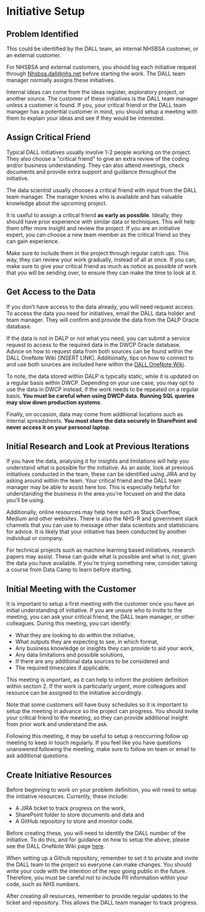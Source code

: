 # Initiative Setup

## Problem Identified
This could be identified by the DALL team, an internal NHSBSA customer, or an external customer.

For NHSBSA and external customers, you should log each initiative request through Nhsbsa.dall@nhs.net before starting the work. The DALL team manager normally assigns these initiatives.

Internal ideas can come from the ideas register, exploratory project, or another source. The customer of these initiatives is the DALL team manager unless a customer is found. If you, your critical friend or the DALL team manager has a potential customer in mind, you should setup a meeting with them to explain your ideas and see if they would be interested.

## Assign Critical Friend
Typical DALL initiatives usually involve 1-2 people working on the project. They also choose a "critical friend" to give an extra review of the coding and/or business understanding. They can also attend meetings, check documents and provide extra support and guidance throughout the initiative.

The data scientist usually chooses a critical friend with input from the DALL team manager. The manager knows who is available and has valuable knowledge about the upcoming project.

It is useful to assign a critical friend **as early as possible**. Ideally, they should have prior experience with similar data or techniques. This will help them offer more insight and review the project. If you are an initiative expert, you can choose a new team member as the critical friend so they can gain experience.

Make sure to include them in the project through regular catch ups. This way, they can review your work gradually, instead of all at once. If you can, make sure to give your critical friend as much as notice as possible of work that you will be sending over, to ensure they can make the time to look at it.

## Get Access to the Data
If you don’t have access to the data already, you will need request access. To access the data you need for initiatives, email the DALL data holder and team manager. They will confirm and provide the data from the DALP Oracle database.

If the data is not in DALP or not what you need, you can submit a service request to access to the required data in the DWCP Oracle database.
Advice on how to request data from both sources can be found within the DALL OneNote Wiki [INSERT LINK]. Additionally, tips on how to connect to and use both sources are included here within the [DALL OneNote Wiki](https://nhsbsauk.sharepoint.com/sites/InsightTeam-DataAnalyticsLearningLabDALL/_layouts/OneNote.aspx?id=%2Fsites%2FInsightTeam-DataAnalyticsLearningLabDALL%2FShared%20Documents%2FData%20Analytics%20Learning%20Lab%20%28DALL%29%2FDALL%2FDALL%20-%20Knowledge%20Share%2FDALL%20Wiki&wd=target%28Coding%20and%20Dashboards%2FDatabases.one%7C25F114EE-BC3E-4011-9D41-E56687950354%2FDatabase%20connections%7CB58CCC12-83F6-4643-896C-206477DC24FC%2F%29onenote:https://nhsbsauk.sharepoint.com/sites/InsightTeam-DataAnalyticsLearningLabDALL/Shared%20Documents/Data%20Analytics%20Learning%20Lab%20(DALL)/DALL/DALL%20-%20Knowledge%20Share/DALL%20Wiki/Coding%20and%20Dashboards/Databases.one#Database%20connections&section-id={25F114EE-BC3E-4011-9D41-E56687950354}&page-id={B58CCC12-83F6-4643-896C-206477DC24FC}&end).

To note, the data stored within DALP is typically static, while it is updated on a regular basis within DWCP. Depending on your use case, you may opt to use the data in DWCP instead, if the work needs to be repeated on a regular basis. **You must be careful when using DWCP data. Running SQL queries may slow down production systems**.

Finally, on occasion, data may come from additional locations such as internal spreadsheets. **You must store the data securely in SharePoint and never access it on your personal laptop**.

## Initial Research and Look at Previous Iterations
If you have the data, analysing it for insights and limitations will help you understand what is possible for the initiative.
As an aside, look at previous initiatives conducted in the team, these can be identified using JIRA and by asking around within the team. Your critical friend and the DALL team manager may be able to assist here too. This is especially helpful for understanding the business in the area you're focused on and the data you'll be using.

Additionally, online resources may help here such as Stack Overflow, Medium and other websites. There is also the NHS-R and government slack channels that you can use to message other data scientists and statisticians for advice. It is likely that your initiative has been conducted by another individual or company.

For technical projects such as machine learning based initiatives, research papers may assist. These can guide what is possible and what is not, given the data you have available.  If you're trying something new, consider taking a course from Data Camp to learn before starting.

## Initial Meeting with the Customer
It is important to setup a first meeting with the customer once you have an initial understanding of initiative. If you are unsure who to invite to the meeting, you can ask your critical friend, the DALL team manager, or other colleagues. During this meeting, you can identify:

* What they are looking to do within the initiative,
* What outputs they are expecting to see, in which format,
* Any business knowledge or insights they can provide to aid your work,
* Any data limitations and possible solutions,
* If there are any additional data sources to be considered and
* The required timescales if applicable.

This meeting is important, as it can help to inform the problem definition within section 2. If the work is particularly urgent, more colleagues and resource can be assigned to the initiative accordingly.

Note that some customers will have busy schedules so it is important to setup the meeting in advance so the project can progress. You should invite your critical friend to the meeting, so they can provide additional insight from prior work and understand the ask.

Following this meeting, it may be useful to setup a reoccurring follow up meeting to keep in touch regularly. If you feel like you have questions unanswered following the meeting, make sure to follow on team or email to ask additional questions.

## Create Initiative Resources
Before beginning to work on your problem definition, you will need to setup the initiative resources. Currently, these include:

* A JIRA ticket to track progress on the work,
* SharePoint folder to store documents and data and
* A GitHub repository to store and monitor code.

Before creating these, you will need to identify the DALL number of the initiative. To do this, and for guidance on how to setup the above, please see the DALL OneNote Wiki page [here](https://nhsbsauk.sharepoint.com/sites/InsightTeam-DataAnalyticsLearningLabDALL/_layouts/OneNote.aspx?id=%2Fsites%2FInsightTeam-DataAnalyticsLearningLabDALL%2FShared%20Documents%2FData%20Analytics%20Learning%20Lab%20%28DALL%29%2FDALL%2FDALL%20-%20Knowledge%20Share%2FDALL%20Wiki&wd=target%28Project%20setup.one%7CA67782A4-EFB2-4B50-8584-6A2B8101E998%2FSet-up%20Process%7C4462877D-A630-4688-B4BB-22E364E1CC7B%2F%29onenote:https://nhsbsauk.sharepoint.com/sites/InsightTeam-DataAnalyticsLearningLabDALL/Shared%20Documents/Data%20Analytics%20Learning%20Lab%20(DALL)/DALL/DALL%20-%20Knowledge%20Share/DALL%20Wiki/Project%20setup.one#Set-up%20Process&section-id={A67782A4-EFB2-4B50-8584-6A2B8101E998}&page-id={4462877D-A630-4688-B4BB-22E364E1CC7B}&end).

When setting up a Github repository, remember to set it to private and invite the DALL team to the project so everyone can make changes. You should write your code with the intention of the repo going public in the future. Therefore, you must be careful not to include PII information within your code, such as NHS numbers.

After creating all resources, remember to provide regular updates to the ticket and repository. This allows the DALL team manager to track progress.
